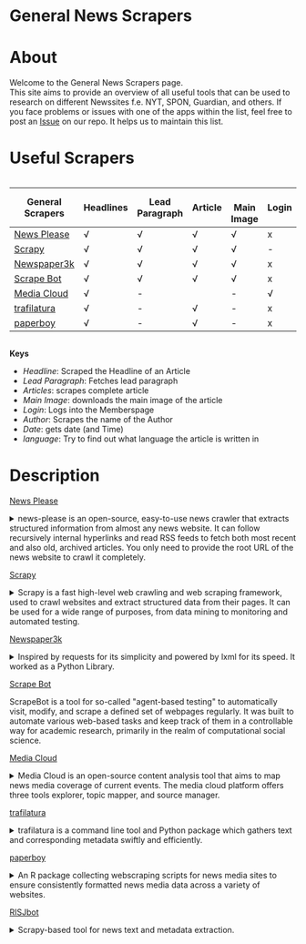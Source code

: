 # General News Scrapers

# About
Welcome to the General News Scrapers page.  
This site aims to provide an overview of all useful tools that can be used to research on different Newssites f.e. NYT, SPON, Guardian, and others. If you face problems or issues with one of the apps within the list, feel free to post an [Issue](https://github.com/Leibniz-HBI/Social-Media-Observatory/issues) on our repo. It helps us to maintain this list. 

# Useful Scrapers

<!-- ![Overview](https://abload.de/img/bildschirmfoto2019-11jwkyf.png) -->

<div style="overflow-x: scroll" markdown="1">

| General Scrapers                                       | Headlines | Lead Paragraph | Article | <br>Main Image | Login | Author | Date | Language |
| ------------------------------------------------------ | --------- | -------------- | ------- | -------------- | ----- | ------ | ---- | -------- |
| [News Please](https://github.com/fhamborg/news-please) | √         | √              | √       | √              | x     | √      | √    | √        |
| [Scrapy](https://github.com/scrapy/scrapy)             | √         | √              | √       | √              | \-    | √      | √    | \-       |
| [Newspaper3k](https://github.com/codelucas/newspaper)  | √         | √              | √       | √              | x     | √      | √    | \-       |
| [Scrape Bot](https://github.com/MarHai/ScrapeBot)      | √         | √              | √       | √              | x     | √      | √    | \-       |
| [Media Cloud](https://mediacloud.org/)                 | √         |   -            |         |     -          | √     |        | √    | √        |
| [trafilatura](https://trafilatura.readthedocs.io/en/latest/) | √   |   -            | √       |     -          | x     | √      | √    | √        |
| [paperboy](https://github.com/JBGruber/paperboy)       | √         |   -            | √       |     -          | x     | √      | √    | -        |

</div>

**Keys**
* _Headline_: Scraped the Headline of an Article
* _Lead Paragraph_: Fetches lead paragraph
* _Articles_: scrapes complete article
* _Main Image_: downloads the main image of the article
* _Login_: Logs into the Memberspage
* _Author_: Scrapes the name of the Author
* _Date_: gets date (and Time) 
* _language_: Try to find out what language the article is written in

# Description

[News Please](https://github.com/fhamborg/news-please)
<details markdown=block>
<summary markdown=span>news-please is an open-source, easy-to-use news crawler that extracts structured information from almost any news website. It can follow recursively internal hyperlinks and read RSS feeds to fetch both most recent and also old, archived articles. You only need to provide the root URL of the news website to crawl it completely.
</summary>

**Features:**


* headline
* lead paragraph
* main text
* main image
* name(s) of author(s)
* publication date
* language

</details>

[Scrapy](https://github.com/scrapy/scrapy)
<details markdown=block>
<summary markdown=span>Scrapy is a fast high-level web crawling and web scraping framework, used to crawl websites and extract structured data from their pages. It can be used for a wide range of purposes, from data mining to monitoring and automated testing.
</summary>

**Features:**

For the complete documentation of Scrapy's features, please visit the [Offical Scrappy Homepage](www.scrapy.org).

</details>

[Newspaper3k](https://github.com/codelucas/newspaper)
<details markdown=block>
<summary markdown=span>Inspired by requests for its simplicity and powered by lxml for its speed. It worked as a Python Library. 
</summary>

**Features:**

* Multi-threaded article download framework
* News url identification
* Text extraction from html
* Top image extraction from html
* All image extraction from html
* Keyword extraction from text
* Summary extraction from text
* Author extraction from text
* Google trending terms extraction
* Works in 10+ languages 

</details>

[Scrape Bot](https://github.com/MarHai/ScrapeBot)

ScrapeBot is a tool for so-called "agent-based testing" to automatically visit, modify, and scrape a defined set of webpages regularly. It was built to automate various web-based tasks and keep track of them in a controllable way for academic research, primarily in the realm of computational social science.


[Media Cloud](https://mediacloud.org/)
<details markdown=block>
<summary markdown=span>Media Cloud is an open-source content analysis tool that aims to map news media coverage of current events. The media cloud platform offers three tools explorer, topic mapper, and source manager.
</summary> 

Video intro can be found [here](https://www.youtube.com/watch?v=sw7UoFFsGOA&list=PL48YHRNVv8PS5JltJQu5hgJmH98nDxP_U)

**Features:**

* Map geographic coverage
* Track attention over time
* Slice and dice the subtopics
* Imports stories from many resources daily 

</details>

[trafilatura](https://trafilatura.readthedocs.io/en/latest/)
<details markdown=block>
<summary markdown=span> trafilatura is a command line tool and Python package which gathers text and corresponding metadata swiftly and efficiently. 
</summary>

**Features:**
* web crawling
* downloading
* scraping
* extraction
* exports to TXT, CSV, JSON, XML
* comprehensive documentation (see link above)

</details>

[paperboy](https://github.com/JBGruber/paperboy)
<details markdown=block>
<summary markdown=span> An R package collecting webscraping scripts for news media sites to ensure consistently formatted news media data across a variety of websites.  
</summary>

**Features:**
* overview of scrapable domains
* variety of scrapers
* reads shortened URLs
* export of raw HTML code

</details>

[RISJbot](https://github.com/pmyteh/RISJbot-)
<details markdown=block>
<summary markdown=span> Scrapy-based tool for news text and metadata extraction.
</summary>

**Features:**
* pre-defined spiders for various UK & US websites
* convertable into R-based ecosystems
* exports JSONLines
* functionality can be expanded with further middleware and extensions, outlined in readme

</details>